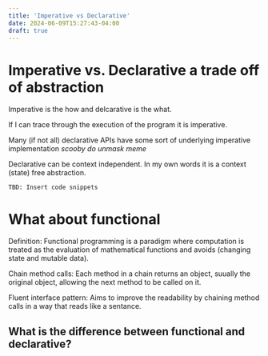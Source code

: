 ```yaml
---
title: 'Imperative vs Declarative'
date: 2024-06-09T15:27:43-04:00
draft: true
---
```


# Imperative vs. Declarative a trade off of abstraction

Imperative is the how and delcarative is the what.

If I can trace through the execution of the program it is imperative. 

Many (if not all) declarative APIs have some sort of underlying imperative implementation *scooby do unmask meme*

Declarative can be context independent. In my own words it is a context (state) free abstraction. 

`TBD: Insert code snippets` 

# What about functional

Definition: Functional programming is a paradigm where computation is treated as the evaluation of mathematical functions and avoids (changing state and mutable data).  

Chain method calls: Each method in a chain returns an object, suually the original object, allowing the next method to be called on it.

Fluent interface pattern: Aims to improve the readability by chaining method calls in a way that reads like a sentance.

## What is the difference between functional and declarative? 
